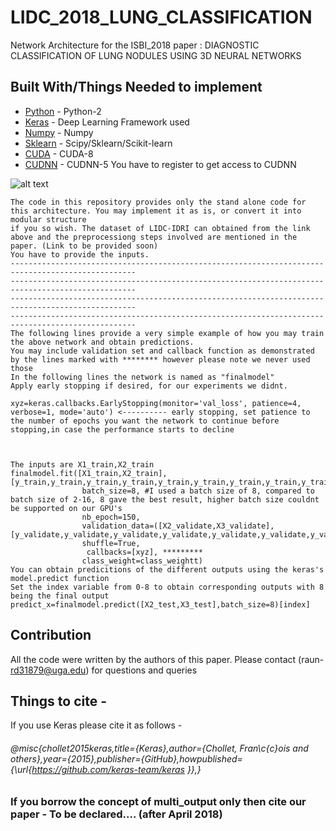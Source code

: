 # LIDC_2018_LUNG_CLASSIFICATION
Network Architecture for the ISBI_2018 paper : DIAGNOSTIC CLASSIFICATION OF LUNG NODULES USING 3D NEURAL NETWORKS 
## Built With/Things Needed to implement

* [Python](https://www.python.org/downloads/) - Python-2 
* [Keras](http://www.keras.io) - Deep Learning Framework used
* [Numpy](http://www.numpy.org/) - Numpy
* [Sklearn](http://scikit-learn.org/stable/install.html) - Scipy/Sklearn/Scikit-learn
* [CUDA](https://developer.nvidia.com/cuda-80-ga2-download-archive) - CUDA-8
* [CUDNN](https://developer.nvidia.com/rdp/assets/cudnn_library-pdf-5prod) - CUDNN-5 You have to register to get access to CUDNN


![alt text](https://github.com/raun1/LIDC_2018_LUNG_CLASSIFICATION/blob/master/images/architecture.PNG)
```
The code in this repository provides only the stand alone code for this architecture. You may implement it as is, or convert it into modular structure
if you so wish. The dataset of LIDC-IDRI can obtained from the link above and the preprocessiong steps involved are mentioned in the paper. (Link to be provided soon)
You have to provide the inputs.
--------------------------------------------------------------------------------------------------
--------------------------------------------------------------------------------------------------
--------------------------------------------------------------------------------------------------
--------------------------------------------------------------------------------------------------
The following lines provide a very simple example of how you may train the above network and obtain predictions.
You may include validation set and callback function as demonstrated by the lines marked with ******** however please note we never used those
In the following lines the network is named as "finalmodel"
Apply early stopping if desired, for our experiments we didnt.

xyz=keras.callbacks.EarlyStopping(monitor='val_loss', patience=4, verbose=1, mode='auto') <---------- early stopping, set patience to the number of epochs you want the network to continue before stopping,in case the performance starts to decline



The inputs are X1_train,X2_train
finalmodel.fit([X1_train,X2_train], [y_train,y_train,y_train,y_train,y_train,y_train,y_train,y_train,y_train],  
                batch_size=8, #I used a batch size of 8, compared to batch size of 2-16, 8 gave the best result, higher batch size couldnt be supported on our GPU's
                nb_epoch=150,
                validation_data=([X2_validate,X3_validate],[y_validate,y_validate,y_validate,y_validate,y_validate,y_validate,y_validate,y_validate,y_validate]), 
                shuffle=True,
                 callbacks=[xyz], *********
                class_weight=class_weightt)
You can obtain predicitions of the different outputs using the keras's model.predict function
Set the index variable from 0-8 to obtain corresponding outputs with 8 being the final output
predict_x=finalmodel.predict([X2_test,X3_test],batch_size=8)[index]
```

## Contribution

All the code were written by the authors of this paper.
Please contact (raun- rd31879@uga.edu) for questions and queries

## Things to cite -
If you use Keras please cite it as follows - 
###### @misc{chollet2015keras,title={Keras},author={Chollet, Fran\c{c}ois and others},year={2015},publisher={GitHub},howpublished={\url{https://github.com/keras-team/keras }},}
### If you borrow the concept of multi_output only then cite our paper - To be declared.... (after April 2018)

